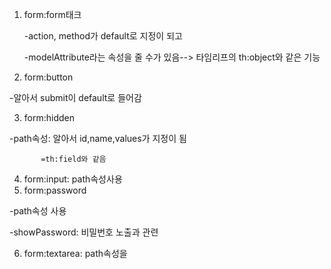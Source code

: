1. form:form태크

   -action, method가 default로 지정이 되고
   
   -modelAttribute라는 속성을 줄 수가 있음--> 타임리프의 th:object와 같은 기능
   
2. form:button

  -알아서 submit이 default로 들어감
  
3. form:hidden

  -path속성: 알아서 id,name,values가 지정이 됨
  
           =th:field와 같음
           
4. form:input: path속성사용
5. form:password

  -path속성 사용
  
  -showPassword: 비밀번호 노출과 관련
  
6. form:textarea: path속성을 
